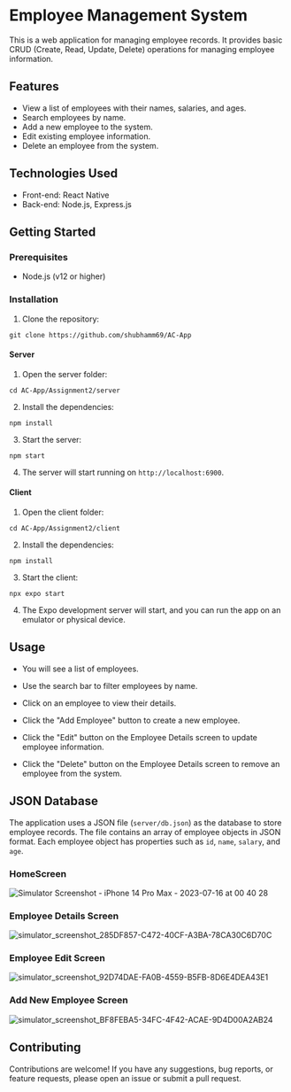 # Employee Management System

This is a web application for managing employee records. It provides basic CRUD (Create, Read, Update, Delete) operations for managing employee information.

## Features

- View a list of employees with their names, salaries, and ages.
- Search employees by name.
- Add a new employee to the system.
- Edit existing employee information.
- Delete an employee from the system.

## Technologies Used

- Front-end: React Native
- Back-end: Node.js, Express.js

## Getting Started

### Prerequisites

- Node.js (v12 or higher)

### Installation

1. Clone the repository:

```
git clone https://github.com/shubhamm69/AC-App
```

#### Server

1. Open the server folder:

```
cd AC-App/Assignment2/server
```

2. Install the dependencies:

```
npm install
```

3. Start the server:

```
npm start
```

4. The server will start running on `http://localhost:6900`.

#### Client

1. Open the client folder:
```
cd AC-App/Assignment2/client
```

2. Install the dependencies:

```
npm install
```

3. Start the client:

```
npx expo start
```

4. The Expo development server will start, and you can run the app on an emulator or physical device.


## Usage

- You will see a list of employees.

- Use the search bar to filter employees by name.

- Click on an employee to view their details.

- Click the "Add Employee" button to create a new employee.

- Click the "Edit" button on the Employee Details screen to update employee information.

- Click the "Delete" button on the Employee Details screen to remove an employee from the system.

## JSON Database

The application uses a JSON file (`server/db.json`) as the database to store employee records. The file contains an array of employee objects in JSON format. Each employee object has properties such as `id`, `name`, `salary`, and `age`.


### HomeScreen
![Simulator Screenshot - iPhone 14 Pro Max - 2023-07-16 at 00 40 28](https://github.com/shubhamm69/AC-App/assets/109853624/f17da688-9ee5-4942-8f34-d823cd6d8803)

### Employee Details Screen
![simulator_screenshot_285DF857-C472-40CF-A3BA-78CA30C6D70C](https://github.com/shubhamm69/AC-App/assets/109853624/5373c615-4650-40ac-bbaf-4ad0534f29f4)

### Employee Edit Screen
![simulator_screenshot_92D74DAE-FA0B-4559-B5FB-8D6E4DEA43E1](https://github.com/shubhamm69/AC-App/assets/109853624/e1261174-b879-44ba-b237-43123d2a6616)

### Add New Employee Screen
![simulator_screenshot_BF8FEBA5-34FC-4F42-ACAE-9D4D00A2AB24](https://github.com/shubhamm69/AC-App/assets/109853624/85b0f85c-8784-4083-9cd8-1c8776acda7e)

## Contributing

Contributions are welcome! If you have any suggestions, bug reports, or feature requests, please open an issue or submit a pull request.



